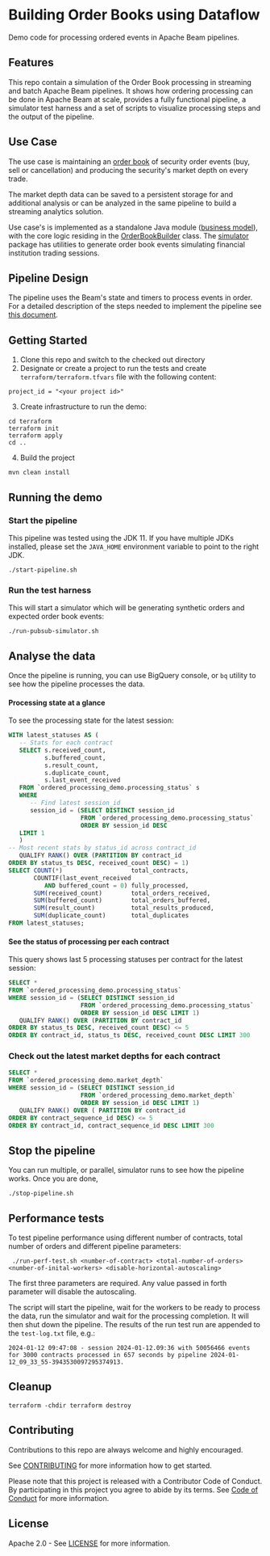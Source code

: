 # Building Order Books using Dataflow

[//]: # ([![Open in Cloud Shell]&#40;https://gstatic.com/cloudssh/images/open-btn.svg&#41;]&#40;https://ssh.cloud.google.com/cloudshell/editor?cloudshell_git_repo=GITHUB_URL&#41;)

Demo code for processing ordered events in Apache Beam pipelines.

## Features

This repo contain a simulation of the Order Book processing in streaming and batch Apache Beam
pipelines.
It shows how ordering processing can be done in Apache Beam at scale, provides a fully functional
pipeline, a simulator test harness and a set of scripts to visualize processing steps and the output
of the pipeline.

## Use Case

[//]: # (TODO: validate the description)
The use case is maintaining an [order book](https://en.wikipedia.org/wiki/Order_book) of security
order events (buy, sell or cancellation) and producing the security's market depth on every trade.

The market depth data can be saved to a persistent storage for and additional analysis or can be
analyzed in the same pipeline to build a streaming analytics solution.

Use case's is implemented as a standalone Java module ([business model](business-model)), with the
core logic residing in
the [OrderBookBuilder](business-model/src/main/java/com/google/cloud/orderbook/OrderBookBuilder.java)
class. The [simulator](simulator) package has utilities to generate order book events simulating
financial institution trading sessions.

## Pipeline Design

The pipeline uses the Beam's state and timers to process events in order. For a detailed description
of the steps needed to implement the pipeline see [this document](docs/pipeline-design.md).

## Getting Started

1. Clone this repo and switch to the checked out directory
2. Designate or create a project to run the tests and create `terraform/terraform.tfvars` file with
   the following content:

```text
project_id = "<your project id>"
```

3. Create infrastructure to run the demo:

```shell
cd terraform
terraform init
terraform apply
cd ..
```

4. Build the project

```shell
mvn clean install
```

## Running the demo

### Start the pipeline

This pipeline was tested using the JDK 11. If you have multiple JDKs installed, please set
the `JAVA_HOME` environment variable to point to the right JDK.

```shell
./start-pipeline.sh
```

### Run the test harness

This will start a simulator which will be generating synthetic orders and expected order book
events:

```shell
./run-pubsub-simulator.sh
```

## Analyse the data

Once the pipeline is running, you can use BigQuery console, or `bq` utility to see how the pipeline
processes the data.

#### Processing state at a glance

To see the processing state for the latest session:

```sql
WITH latest_statuses AS (
   -- Stats for each contract
   SELECT s.received_count,
          s.buffered_count,
          s.result_count,
          s.duplicate_count,
          s.last_event_received
   FROM `ordered_processing_demo.processing_status` s
   WHERE
      -- Find latest session_id
      session_id = (SELECT DISTINCT session_id
                    FROM `ordered_processing_demo.processing_status`
                    ORDER BY session_id DESC
   LIMIT 1
   )
-- Most recent stats by status_id across contract_id
   QUALIFY RANK() OVER (PARTITION BY contract_id
ORDER BY status_ts DESC, received_count DESC) = 1)
SELECT COUNT(*)                   total_contracts,
       COUNTIF(last_event_received
          AND buffered_count = 0) fully_processed,
       SUM(received_count)        total_orders_received,
       SUM(buffered_count)        total_orders_buffered,
       SUM(result_count)          total_results_produced,
       SUM(duplicate_count)       total_duplicates
FROM latest_statuses;
```

#### See the status of processing per each contract

This query shows last 5 processing statuses per contract for the latest session:

```sql
SELECT *
FROM `ordered_processing_demo.processing_status`
WHERE session_id = (SELECT DISTINCT session_id
                    FROM `ordered_processing_demo.processing_status`
                    ORDER BY session_id DESC LIMIT 1)
   QUALIFY RANK() OVER (PARTITION BY contract_id
ORDER BY status_ts DESC, received_count DESC) <= 5
ORDER BY contract_id, status_ts DESC, received_count DESC LIMIT 300
```

### Check out the latest market depths for each contract

```sql
SELECT *
FROM `ordered_processing_demo.market_depth`
WHERE session_id = (SELECT DISTINCT session_id
                    FROM `ordered_processing_demo.market_depth`
                    ORDER BY session_id DESC LIMIT 1)
   QUALIFY RANK() OVER ( PARTITION BY contract_id
ORDER BY contract_sequence_id DESC) <= 5
ORDER BY contract_id, contract_sequence_id DESC LIMIT 300
```

## Stop the pipeline

You can run multiple, or parallel, simulator runs to see how the pipeline works. Once you are done,

```shell
./stop-pipeline.sh
```

## Performance tests

To test pipeline performance using different number of contracts, total number of orders and
different pipeline parameters:

```shell
 ./run-perf-test.sh <number-of-contract> <total-number-of-orders> <number-of-inital-workers> <disable-horizontal-autoscaling>
```

The first three parameters are required. Any value passed in forth parameter will disable the
autoscaling.

The script will start the pipeline, wait for the workers to be ready to process the data, run the
simulator and wait for the processing completion. It will then shut down the pipeline. The results
of the run test run are appended to the `test-log.txt` file, e.g.:

```text
2024-01-12 09:47:08 - session 2024-01-12.09:36 with 50056466 events for 3000 contracts processed in 657 seconds by pipeline 2024-01-12_09_33_55-3943530097295374913.

```

## Cleanup

```shell
terraform -chdir terraform destroy 
```

## Contributing

Contributions to this repo are always welcome and highly encouraged.

See [CONTRIBUTING](CONTRIBUTING.md) for more information how to get started.

Please note that this project is released with a Contributor Code of Conduct. By participating in
this project you agree to abide by its terms. See [Code of Conduct](CODE_OF_CONDUCT.md) for more
information.

## License

Apache 2.0 - See [LICENSE](LICENSE) for more information.
